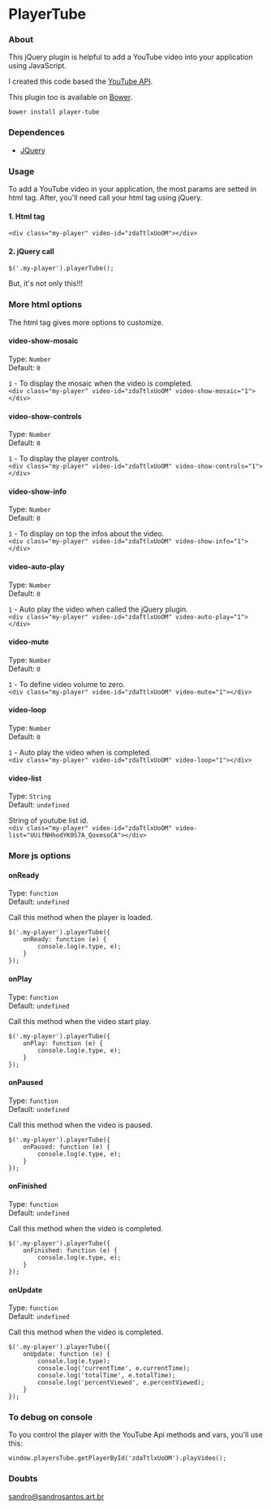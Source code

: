 # PlayerTube


### About
This jQuery plugin is helpful to add a YouTube video into your application using JavaScript.

I created this code based the [YouTube API](https://developers.google.com/youtube/iframe_api_reference?hl=pt-BR).

This plugin too is available on [Bower](http://bower.io/).
```
bower install player-tube
```


### Dependences

- [JQuery](https://jquery.com)


### Usage

To add a YouTube video in your application, the most params are setted in html tag. After, you'll need call your html tag using jQuery.

#### 1. Html tag
```
<div class="my-player" video-id="zdaTtlxUoOM"></div>
```

#### 2. jQuery call
```
$('.my-player').playerTube();
```


But, it's not only this!!!


### More html options

The html tag gives more options to customize.

#### video-show-mosaic
Type: `Number`	
Default: `0`	

`1` - To display the mosaic when the video is completed.	
`<div class="my-player" video-id="zdaTtlxUoOM" video-show-mosaic="1"></div>`


#### video-show-controls
Type: `Number`	
Default: `0`	

`1` - To display the player controls.	
`<div class="my-player" video-id="zdaTtlxUoOM" video-show-controls="1"></div>`


#### video-show-info
Type: `Number`	
Default: `0`	

`1` - To display on top the infos about the video.	
`<div class="my-player" video-id="zdaTtlxUoOM" video-show-info="1"></div>`


#### video-auto-play
Type: `Number`	
Default: `0`	

`1` - Auto play the video when called the jQuery plugin.	
`<div class="my-player" video-id="zdaTtlxUoOM" video-auto-play="1"></div>`


#### video-mute
Type: `Number`	
Default: `0`	

`1` - To define video volume to zero.	
`<div class="my-player" video-id="zdaTtlxUoOM" video-mute="1"></div>`


#### video-loop
Type: `Number`	
Default: `0`	

`1` - Auto play the video when is completed.	
`<div class="my-player" video-id="zdaTtlxUoOM" video-loop="1"></div>`


#### video-list
Type: `String`	
Default: `undefined`

String of youtube list id.	
`<div class="my-player" video-id="zdaTtlxUoOM" video-list="UUifNHhodYK0S7A_QoxmsoCA"></div>`


### More js options


#### onReady
Type: `function`	
Default: `undefined`	

Call this method when the player is loaded.
```
$('.my-player').playerTube({
	onReady: function (e) {
		console.log(e.type, e);
	}
});
```


#### onPlay
Type: `function`	
Default: `undefined`	

Call this method when the video start play.
```
$('.my-player').playerTube({
	onPlay: function (e) {
		console.log(e.type, e);
	}
});
```


#### onPaused
Type: `function`	
Default: `undefined`	

Call this method when the video is paused.
```
$('.my-player').playerTube({
	onPaused: function (e) {
		console.log(e.type, e);
	}
});
```


#### onFinished
Type: `function`	
Default: `undefined`	

Call this method when the video is completed.
```
$('.my-player').playerTube({
	onFinished: function (e) {
		console.log(e.type, e);
	}
});
```


#### onUpdate
Type: `function`	
Default: `undefined`	

Call this method when the video is completed.
```
$('.my-player').playerTube({
	onUpdate: function (e) {
		console.log(e.type);
		console.log('currentTime', e.currentTime);
		console.log('totalTime', e.totalTime);
		console.log('percentViewed', e.percentViewed);
	}
});
```


### To debug on console

To you control the player with the YouTube Api methods and vars, you'll use this:
```
window.playersTube.getPlayerById('zdaTtlxUoOM').playVideo();
```


### Doubts
[sandro@sandrosantos.art.br](mailto:sandro@sandrosantos.art.br)